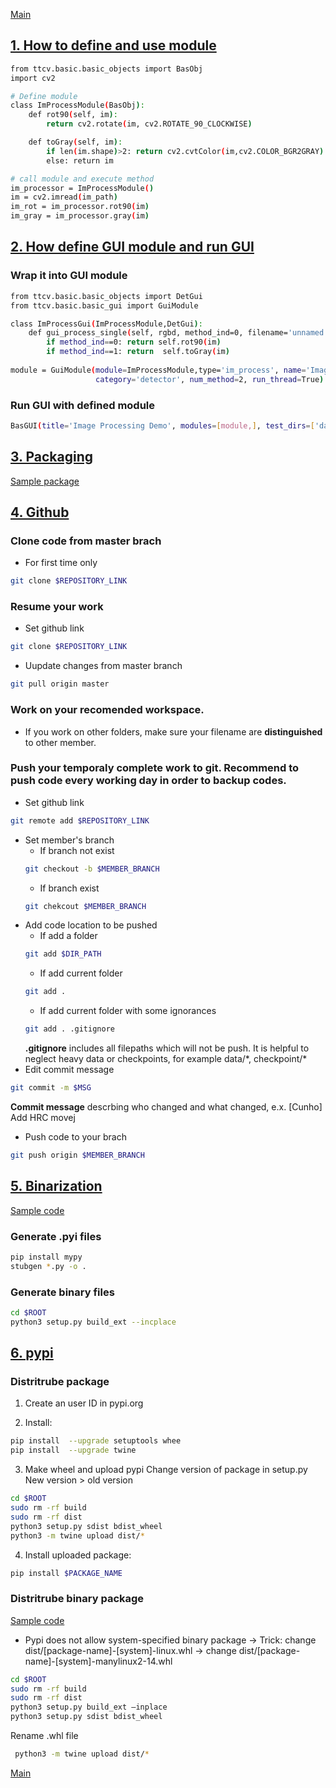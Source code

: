 [Main](../README.md)

## [1. How to define and use module](../mds/api_module_design.md)
```sh
from ttcv.basic.basic_objects import BasObj
import cv2

# Define module
class ImProcessModule(BasObj):
    def rot90(self, im):
        return cv2.rotate(im, cv2.ROTATE_90_CLOCKWISE)

    def toGray(self, im):
        if len(im.shape)>2: return cv2.cvtColor(im,cv2.COLOR_BGR2GRAY)
        else: return im

# call module and execute method
im_processor = ImProcessModule()
im = cv2.imread(im_path)
im_rot = im_processor.rot90(im)
im_gray = im_processor.gray(im)
```
## [2. How define GUI module and run GUI](../mds/gui_design.md)
### Wrap it into GUI module
```sh
from ttcv.basic.basic_objects import DetGui
from ttcv.basic.basic_gui import GuiModule

class ImProcessGui(ImProcessModule,DetGui):
    def gui_process_single(self, rgbd, method_ind=0, filename='unnamed', disp_mode='rgb'):
        if method_ind==0: return self.rot90(im)
        if method_ind==1: return  self.toGray(im)
        
module = GuiModule(module=ImProcessModule,type='im_process', name='Image Process',
                   category='detector', num_method=2, run_thread=True)
```
### Run GUI with defined module
```sh
BasGUI(title='Image Processing Demo', modules=[module,], test_dirs=['data',])
```
## [3. Packaging](../mds/packaging_package.md) 
[Sample package](https://github.com/mtbui2010/testlib)
## [4. Github](../mds/co_github_branch.md) 
### Clone code from master brach 
- For first time only
```sh
git clone $REPOSITORY_LINK
```
### Resume your work
- Set github link
```sh
git clone $REPOSITORY_LINK
```
- Uupdate changes from master branch
```sh
git pull origin master
```
### Work on **your recomended workspace**. 
- If you work on other folders, make sure your filename are **distinguished** to other member.

### Push your temporaly complete work to git.  Recommend to push code every working day in order to backup codes.
- Set github link
```sh
git remote add $REPOSITORY_LINK
```
- Set member's branch
  + If branch not exist
  ```sh
  git checkout -b $MEMBER_BRANCH
  ```
  + If branch exist
  ```sh
  git chekcout $MEMBER_BRANCH
  ```
- Add code location to be pushed
  + If add a folder
  ```sh
  git add $DIR_PATH
  ```
  + If add current folder
  ```sh
  git add .
  ```
  + If add current folder with some ignorances
  ```sh
  git add . .gitignore
  ```
  **.gitignore** includes all filepaths which will not be push. It is helpful to neglect heavy data or checkpoints, for example data/\*, checkpoint/\*
- Edit commit message
```sh
git commit -m $MSG
```
**Commit message** descrbing who changed and what changed, e.x. [Cunho] Add HRC movej
- Push code to your brach
```sh
git push origin $MEMBER_BRANCH
```
## [5. Binarization](../mds/packaging_binarization.md) 
[Sample code](https://github.com/mtbui2010/manage_scripts/blob/master/make_binary_package.py)
### Generate .pyi files
```sh
pip install mypy
stubgen *.py -o .
```
### Generate binary files
```sh
cd $ROOT
python3 setup.py build_ext --incplace
```

## [6. pypi](../mds/packaging_pypi.md) 
### Distritrube package
1. Create an user ID in pypi.org

2. Install:
```sh
pip install  --upgrade setuptools whee
pip install  --upgrade twine
```

3. Make wheel and upload pypi
Change version of package in setup.py
New version > old version
```sh
cd $ROOT
sudo rm -rf build
sudo rm -rf dist
python3 setup.py sdist bdist_wheel
python3 -m twine upload dist/*
```

4. Install uploaded package:
```sh 
pip install $PACKAGE_NAME
```

### Distritrube binary package
[Sample code](https://github.com/mtbui2010/manage_scripts/blob/master/distribute_package.py)
- Pypi does not allow system-specified binary package
-> Trick:  change dist/[package-name]-[system]-linux.whl -> change dist/[package-name]-[system]-manylinux2-14.whl 

```sh
cd $ROOT
sudo rm -rf build
sudo rm -rf dist
python3 setup.py build_ext –inplace
python3 setup.py sdist bdist_wheel
```
Rename .whl file
```sh
 python3 -m twine upload dist/*
```


[Main](../README.md)
